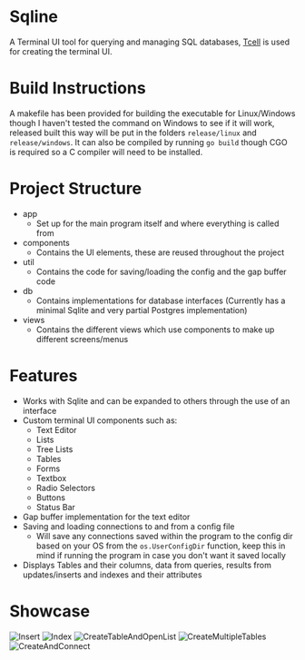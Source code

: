 # Sqline
A Terminal UI tool for querying and managing SQL databases, [Tcell](https://github.com/gdamore/tcell) is used for creating the terminal UI. 
# Build Instructions
A makefile has been provided for building the executable for Linux/Windows though I haven't tested the command on Windows to see if it will work, released built this way will be put in the folders ```release/linux``` and ```release/windows```. It can also be compiled by running ```go build``` though CGO is required so a C compiler will need to be installed.
# Project Structure
- app
  - Set up for the main program itself and where everything is called from
- components
  - Contains the UI elements, these are reused throughout the project
- util
  - Contains the code for saving/loading the config and the gap buffer code
- db
  - Contains implementations for database interfaces (Currently has a minimal Sqlite and very partial Postgres implementation)
- views
  - Contains the different views which use components to make up different screens/menus
# Features
- Works with Sqlite and can be expanded to others through the use of an interface
- Custom terminal UI components such as:
  - Text Editor
  - Lists
  - Tree Lists
  - Tables
  - Forms
  - Textbox
  - Radio Selectors
  - Buttons
  - Status Bar
- Gap buffer implementation for the text editor
- Saving and loading connections to and from a config file
  - Will save any connections saved within the program to the config dir based on your OS from the ```os.UserConfigDir``` function, keep this in mind if running the program in case you don't want it saved locally
- Displays Tables and their columns, data from queries, results from updates/inserts and indexes and their attributes
# Showcase
![Insert](https://github.com/user-attachments/assets/ee144dfc-6480-470a-9250-cc4cf81bc6a0)
![Index](https://github.com/user-attachments/assets/ce5cd01c-d7fd-41f9-8192-00ae4821ebd7)
![CreateTableAndOpenList](https://github.com/user-attachments/assets/90e9bbe6-1e9a-4810-970f-3fb65449e43f)
![CreateMultipleTables](https://github.com/user-attachments/assets/6b3620e5-5ce4-4d44-8cb1-60eddf840cca)
![CreateAndConnect](https://github.com/user-attachments/assets/91157e39-7005-428e-8585-bf48d213d902)
